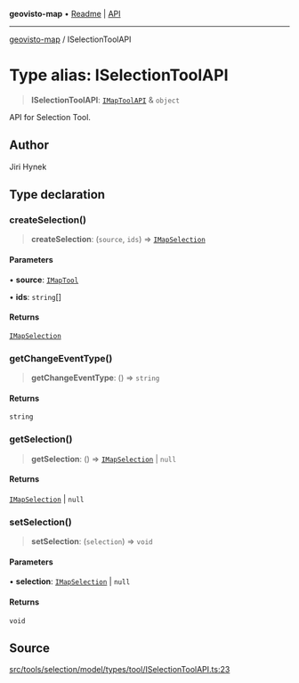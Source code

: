 **geovisto-map** • [Readme](../README.md) \| [API](../globals.md)

***

[geovisto-map](../README.md) / ISelectionToolAPI

# Type alias: ISelectionToolAPI

> **ISelectionToolAPI**: [`IMapToolAPI`](IMapToolAPI.md) & `object`

API for Selection Tool.

## Author

Jiri Hynek

## Type declaration

### createSelection()

> **createSelection**: (`source`, `ids`) => [`IMapSelection`](../interfaces/IMapSelection.md)

#### Parameters

• **source**: [`IMapTool`](../interfaces/IMapTool.md)

• **ids**: `string`[]

#### Returns

[`IMapSelection`](../interfaces/IMapSelection.md)

### getChangeEventType()

> **getChangeEventType**: () => `string`

#### Returns

`string`

### getSelection()

> **getSelection**: () => [`IMapSelection`](../interfaces/IMapSelection.md) \| `null`

#### Returns

[`IMapSelection`](../interfaces/IMapSelection.md) \| `null`

### setSelection()

> **setSelection**: (`selection`) => `void`

#### Parameters

• **selection**: [`IMapSelection`](../interfaces/IMapSelection.md) \| `null`

#### Returns

`void`

## Source

[src/tools/selection/model/types/tool/ISelectionToolAPI.ts:23](https://github.com/geovisto/geovisto-map/blob/e22d774889dbc28cc1ec62933ecf6bab6690f172/src/tools/selection/model/types/tool/ISelectionToolAPI.ts#L23)

